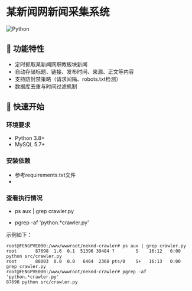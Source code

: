 # 某新闻网新闻采集系统

![Python](https://img.shields.io/badge/python-3.8%2B-blue)

## 📌 功能特性
- 定时抓取某新闻网职教板块新闻
- 自动存储标题、链接、发布时间、来源、正文等内容
- 支持防封禁策略（请求间隔、robots.txt检测）
- 数据库去重与时间过滤机制

## 🚀 快速开始

### 环境要求
- Python 3.8+
- MySQL 5.7+

### 安装依赖

- 参考requirements.txt文件
- 

### 查看执行情况
- ps aux | grep crawler.py

- pgrep -af 'python.*crawler.py'

示例如下：

```
root@FENGPVE000:/www/wwwroot/neknd-crawler# ps aux | grep crawler.py
root       87698  1.6  0.1  51396 39484 ?        S    16:12   0:00 python src/crawler.py
root       88003  0.0  0.0   6464  2368 pts/0    S+   16:13   0:00 grep crawler.py
root@FENGPVE000:/www/wwwroot/neknd-crawler# pgrep -af 'python.*crawler.py'
87698 python src/crawler.py
```

